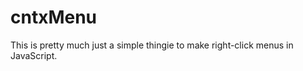 cntxMenu
===================

This is pretty much just a simple thingie to make right-click menus in JavaScript.